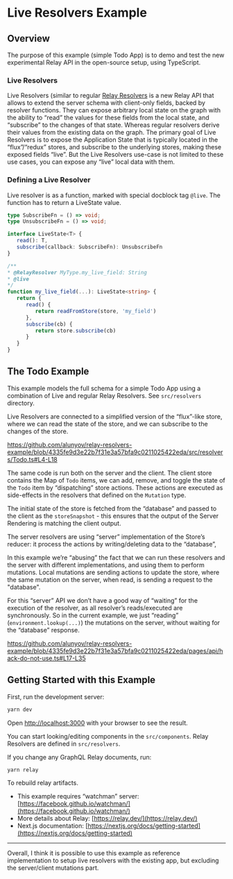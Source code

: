 # Live Resolvers Example

## Overview

The purpose of this example (simple Todo App) is to demo and test the new experimental Relay API in the open-source setup, using TypeScript.

### Live Resolvers

Live Resolvers (similar to regular [Relay Resolvers](https://relay.dev/docs/guides/relay-resolvers/) is a new Relay API that allows to extend the server schema with client-only fields, backed by resolver functions.
They can expose arbitrary local state on the graph with the ability to “read” the values for these fields from the local state, and “subscribe” to the changes of that state. Whereas regular resolvers derive their values from the existing data on the graph.
The primary goal of Live Resolvers is to expose the Application State that is typically located in the “flux”/“redux” stores, and subscribe to the underlying stores, making these exposed fields “live”. But the Live Resolvers use-case is not limited to these use cases, you can expose any “live” local data with them.

### Defining a Live Resolver

Live resolver is as a function, marked with special docblock tag `@live`. The function has to return a LiveState value.

```typescript
type SubscribeFn = () => void;
type UnsubscribeFn = () => void;

interface LiveState<T> {
   read(): T,
   subscribe(callback: SubscribeFn): UnsubscribeFn
}

/**
* @RelayResolver MyType.my_live_field: String
* @live
*/
function my_live_field(...): LiveState<string> {
   return {
      read() {
         return readFromStore(store, 'my_field')
      },
      subscribe(cb) {
         return store.subscribe(cb)
      }
   }
}
```

## The Todo Example

This example models the full schema for a simple Todo App using a combination of Live and regular Relay Resolvers. See `src/resolvers` directory.

Live Resolvers are connected to a simplified version of the “flux”-like store, where we can read the state of the store, and we can subscribe to the changes of the store.

https://github.com/alunyov/relay-resolvers-example/blob/4335fe9d3e22b7f31e3a57bfa9c0211025422eda/src/resolvers/Todo.ts#L4-L18

The same code is run both on the server and the client. The client store contains the Map of `Todo` items, we can add, remove, and toggle the state of the `Todo` item by “dispatching” store actions. These actions are executed as side-effects in the resolvers that defined on the `Mutation` type.

The initial state of the store is fetched from the “database” and passed to the client as the `storeSnapshot` - this ensures that the output of the Server Rendering is matching the client output.

The server resolvers are using “server” implementation of the Store’s reducer: it process the actions by writing/deleting data to the “database”,

In this example we’re “abusing” the fact that we can run these resolvers and the server with different implementations, and using them to perform mutations. Local mutations are sending actions to update the store, where the same mutation on the server, when read, is sending a request to the "database".

For this “server” API we don’t have a good way of “waiting” for the execution of the resolver, as all resolver’s reads/executed are synchronously. So in the current example, we just “reading” (`environment.lookup(...)`) the mutations on the server, without waiting for the “database” response.

https://github.com/alunyov/relay-resolvers-example/blob/4335fe9d3e22b7f31e3a57bfa9c0211025422eda/pages/api/hack-do-not-use.ts#L17-L35

## Getting Started with this Example

First, run the development server:

```sh
yarn dev
```

Open [http://localhost:3000](http://localhost:3000/) with your browser to see the result.

You can start looking/editing components in the `src/components`. Relay Resolvers are defined in `src/resolvers`.

If you change any GraphQL Relay documents, run:

```sh
yarn relay
```

To rebuild relay artifacts.

- This example requires “watchman” server: [https://facebook.github.io/watchman/](https://facebook.github.io/watchman/)
- More details about Relay: [https://relay.dev/](https://relay.dev/)
- Next.js documentation: [https://nextjs.org/docs/getting-started](https://nextjs.org/docs/getting-started)

---

Overall, I think it is possible to use this example as reference implementation to setup live resolvers with the existing app, but excluding the server/client mutations part.
